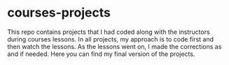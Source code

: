 # courses-projects

This repo contains projects that I had coded along with the instructors during courses lessons. 
In all projects, my approach is to code first and then watch the lessons. As the lessons went on, I made the corrections as and if needed. 
Here you can find my final version of the projects.
